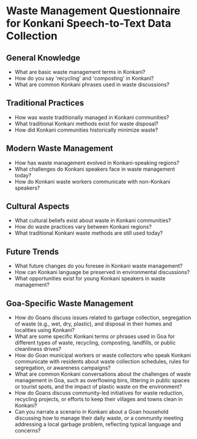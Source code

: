 # Waste Management Questionnaire for Konkani Speech-to-Text Data Collection

## General Knowledge
- What are basic waste management terms in Konkani?
- How do you say 'recycling' and 'composting' in Konkani?
- What are common Konkani phrases used in waste discussions?

## Traditional Practices
- How was waste traditionally managed in Konkani communities?
- What traditional Konkani methods exist for waste disposal?
- How did Konkani communities historically minimize waste?

## Modern Waste Management
- How has waste management evolved in Konkani-speaking regions?
- What challenges do Konkani speakers face in waste management today?
- How do Konkani waste workers communicate with non-Konkani speakers?

## Cultural Aspects
- What cultural beliefs exist about waste in Konkani communities?
- How do waste practices vary between Konkani regions?
- What traditional Konkani waste methods are still used today?

## Future Trends
- What future changes do you foresee in Konkani waste management?
- How can Konkani language be preserved in environmental discussions?
- What opportunities exist for young Konkani speakers in waste management?

## Goa-Specific Waste Management
- How do Goans discuss issues related to garbage collection, segregation of waste (e.g., wet, dry, plastic), and disposal in their homes and localities using Konkani?
- What are some specific Konkani terms or phrases used in Goa for different types of waste, recycling, composting, landfills, or public cleanliness drives?
- How do Goan municipal workers or waste collectors who speak Konkani communicate with residents about waste collection schedules, rules for segregation, or awareness campaigns?
- What are common Konkani conversations about the challenges of waste management in Goa, such as overflowing bins, littering in public spaces or tourist spots, and the impact of plastic waste on the environment?
- How do Goans discuss community-led initiatives for waste reduction, recycling projects, or efforts to keep their villages and towns clean in Konkani?
- Can you narrate a scenario in Konkani about a Goan household discussing how to manage their daily waste, or a community meeting addressing a local garbage problem, reflecting typical language and concerns?
